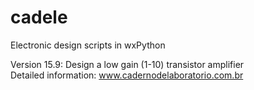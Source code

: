 # cadele
Electronic design scripts in wxPython

Version 15.9: Design a low gain (1-10) transistor amplifier    
Detailed information:  www.cadernodelaboratorio.com.br
